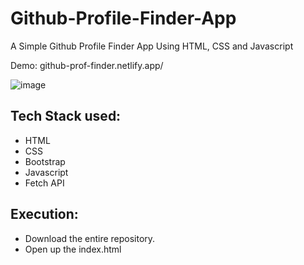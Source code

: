 # Github-Profile-Finder-App
A Simple Github Profile Finder App Using HTML, CSS and Javascript

Demo: github-prof-finder.netlify.app/

![image](https://user-images.githubusercontent.com/89207670/172688124-eae6a370-9fb9-40e5-ac25-fb5783ebd5d3.png)

## Tech Stack used: 
- HTML
- CSS 
- Bootstrap
- Javascript 
- Fetch API


## Execution:
- Download the entire repository.
- Open up the index.html
